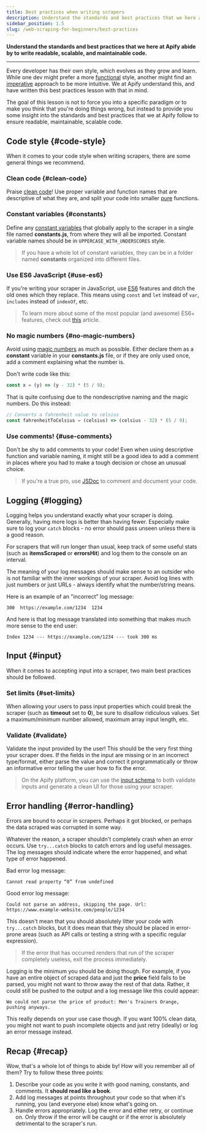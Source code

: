 ```yaml
---
title: Best practices when writing scrapers
description: Understand the standards and best practices that we here at Apify abide by to write readable, scalable, and maintainable code.
sidebar_position: 1.5
slug: /web-scraping-for-beginners/best-practices
---
```


**Understand the standards and best practices that we here at Apify abide by to write readable, scalable, and maintainable code.**

---

Every developer has their own style, which evolves as they grow and learn. While one dev might prefer a more  [functional](https://en.wikipedia.org/wiki/Functional_programming) style, another might find an [imperative](https://en.wikipedia.org/wiki/Imperative_programming) approach to be more intuitive. We at Apify understand this, and have written this best practices lesson with that in mind.

The goal of this lesson is not to force you into a specific paradigm or to make you think that you're doing things wrong, but instead to provide you some insight into the standards and best practices that we at Apify follow to ensure readable, maintainable, scalable code.

## Code style {#code-style}

When it comes to your code style when writing scrapers, there are some general things we recommend.

### Clean code {#clean-code}

Praise [clean code](https://blog.risingstack.com/javascript-clean-coding-best-practices-node-js-at-scale/)! Use proper variable and function names that are descriptive of what they are, and split your code into smaller [pure](https://en.wikipedia.org/wiki/Pure_function) functions.

### Constant variables {#constants}

Define any [constant variables](https://softwareengineering.stackexchange.com/questions/250619/best-practices-reasons-for-string-constants-in-javascript) that globally apply to the scraper in a single file named **constants.js**, from where they will all be imported. Constant variable names should be in `UPPERCASE_WITH_UNDERSCORES` style.

> If you have a whole lot of constant variables, they can be in a folder named **constants** organized into different files.

### Use ES6 JavaScript {#use-es6}

If you're writing your scraper in JavaScript, use [ES6](https://www.w3schools.com/js/js_es6.asp) features and ditch the old ones which they replace. This means using `const` and `let` instead of `var`, `includes` instead of `indexOf`, etc.

> To learn more about some of the most popular (and awesome) ES6+ features, check out [this](https://medium.com/@matthiasvstephens/why-is-es6-so-awesome-88bff6857849) article.

### No magic numbers {#no-magic-numbers}

Avoid using [magic numbers](https://en.wikipedia.org/wiki/Magic_number_(programming)) as much as possible. Either declare them as a **constant** variable in your **constants.js** file, or if they are only used once, add a comment explaining what the number is.

Don't write code like this:

```js
const x = (y) => (y - 32) * (5 / 9);
```

That is quite confusing due to the nondescriptive naming and the magic numbers. Do this instead:

```js
// Converts a fahrenheit value to celsius
const fahrenheitToCelsius = (celsius) => (celsius - 32) * (5 / 9);
```

### Use comments! {#use-comments}

Don't be shy to add comments to your code! Even when using descriptive function and variable naming, it might still be a good idea to add a comment in places where you had to make a tough decision or chose an unusual choice.

> If you're a true pro, use [JSDoc](https://jsdoc.app/) to comment and document your code.

## Logging {#logging}

Logging helps you understand exactly what your scraper is doing. Generally, having more logs is better than having fewer. Especially make sure to log your `catch` blocks - no error should pass unseen unless there is a good reason.

For scrapers that will run longer than usual, keep track of some useful stats (such as **itemsScraped** or **errorsHit**) and log them to the console on an interval.

The meaning of your log messages should make sense to an outsider who is not familiar with the inner workings of your scraper. Avoid log lines with just numbers or just URLs - always identify what the number/string means.

Here is an example of an "incorrect" log message:

```text
300  https://example.com/1234  1234
```

And here is  that log message translated into something that makes much more sense to the end user:

```text
Index 1234 --- https://example.com/1234 --- took 300 ms
```

## Input {#input}

When it comes to accepting input into a scraper, two main best practices should be followed.

### Set limits {#set-limits}

When allowing your users to pass input properties which could break the scraper (such as **timeout** set to **0**), be sure to disallow ridiculous values. Set a maximum/minimum number allowed, maximum array input length, etc.

### Validate {#validate}

Validate the input provided by the user! This should be the very first thing your scraper does. If the fields in the input are missing or in an incorrect type/format, either parse the value and correct it programmatically or throw an informative error telling the user how to fix the error.

> On the Apify platform, you can use the [input schema](../../platform/deploying_your_code/input_schema.md) to both validate inputs and generate a clean UI for those using your scraper.

## Error handling {#error-handling}

Errors are bound to occur in scrapers. Perhaps it got blocked, or perhaps the data scraped was corrupted in some way.

Whatever the reason, a scraper shouldn't completely crash when an error occurs. Use `try...catch` blocks to catch errors and log useful messages. The log messages should indicate where the error happened, and what type of error happened.

Bad error log message:

```text
Cannot read property “0” from undefined
```

Good error log message:

```text
Could not parse an address, skipping the page. Url: https://www.example-website.com/people/1234
```

This doesn't mean that you should absolutely litter your code with `try...catch` blocks, but it does mean that they should be placed in error-prone areas (such as API calls or testing a string with a specific regular expression).

> If the error that has occurred renders that run of the scraper completely useless, exit the process immediately.

Logging is the minimum you should be doing though. For example, if you have an entire object of scraped data and just the **price** field fails to be parsed, you might not want to throw away the rest of that data. Rather, it could still be pushed to the output and a log message like this could appear:

```text
We could not parse the price of product: Men's Trainers Orange, pushing anyways.
```

This really depends on your use case though. If you want 100% clean data, you might not want to push incomplete objects and just retry (ideally) or log an error message instead.

## Recap {#recap}

Wow, that's a whole lot of things to abide by! How will you remember all of them? Try to follow these three points:

1. Describe your code as you write it with good naming, constants, and comments. It **should read like a book**.
2. Add log messages at points throughout your code so that when it's running, you (and everyone else) know what's going on.
3. Handle errors appropriately. Log the error and either retry, or continue on. Only throw if the error will be caught or if the error is absolutely detrimental to the scraper's run.
